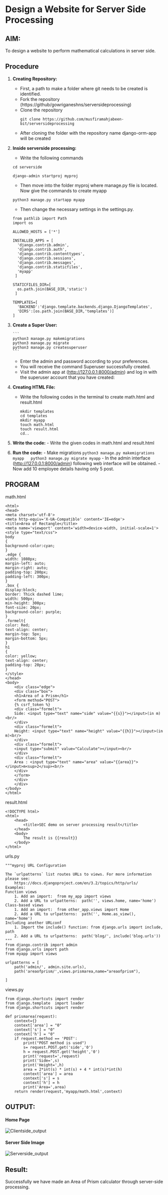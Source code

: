 # Design a Website for Server Side Processing

## AIM:
To design a website to perform mathematical calculations in server side.

## Procedure
1. **Creating Repository:**
    - First, a path to make a folder where git needs to be created is identified.
    - Fork the repository (https://github/gowriganeshns/serversideprocessing)
    - Clone the repository
      ```
      git clone https://github.com/musfiramahjabeen-bit/serversideprocessing
      ```
    - After cloning the folder with the repository name django-orm-app will be created

2. **Inside serverside processing:**

      - Write the following commands
        
      ```
      cd serverside
      ```
      
      ```
      django-admin startproj myproj
      ```
      
      - Then move into the folder myproj where manage.py file is located. Now give the commands to create myapp
      ```
      python3 manage.py startapp myapp
      ```
      
      - Then change the necessary settings in the settings.py.
      ```
      from pathlib import Path
      import os
      ```
      ```
      ALLOWED_HOSTS = ['*']
      ```
      ```
      INSTALLED_APPS = [
        'django.contrib.admin',
        'django.contrib.auth',
        'django.contrib.contenttypes',
        'django.contrib.sessions',
        'django.contrib.messages',
        'django.contrib.staticfiles',
        'myapp'
       ]
      ```
      
      ```
      STATICFILES_DIR=[
        os.path.join(BASE_DIR,'static')
       ]
      ```
      ```
      TEMPLATES=[
        'BACKEND':'django.template.backends.django.DjangoTemplates',
        'DIRS':[os.path.join(BASE_DIR,'templates')]
      ]
      ```

      
  
3. **Create a Super User:**
   
       ```
       python3 manage.py makemigrations
       python3 manage.py migrate
       python3 manage.py createsuperuser
       ```
      - Enter the admin and password according to your preferences.
      - You will receive the command Superuser successfully created.
      - Visit the admin app at (http://127.0.0.1:8000/admin) and log in with the superuser account that you have created:

4. **Creating HTML File:**
    - Write the following codes in the terminal to create math.html and result.html
      ```
      mkdir templates
      cd templates
      mkdir myapp
      touch math.html
      touch result.html
      cd..
      ```


4. **Write the code:**
       - Write the given codes in math.html and result.html
   

5. **Run the code:**
        - Make migrations
        ```
           python3 manage.py makemigrations myapp  
           python3 manage.py migrate myapp
        ```
        - In the admin interface (http://127.0.0.1:8000/admin) following web interface will be obtained.
        - Now add 10 employee details having only 5 post.

## PROGRAM

math.html
```
<html>
<head>
<meta charset='utf-8'>
<meta http-equiv='X-UA-Compatible' content='IE=edge'>
<title>Area of Rectangle</title>
<meta name='viewport' content='width=device-width, initial-scale=1'>
<style type="text/css">
body 
{
background-color:cyan;
}
.edge {
width: 1080px;
margin-left: auto;
margin-right: auto;
padding-top: 200px;
padding-left: 300px;
}
.box {
display:block;
border: Thick dashed lime;
width: 500px;
min-height: 300px;
font-size: 20px;
background-color: purple;
}
.formelt{
color: Red;
text-align: center;
margin-top: 5px;
margin-bottom: 5px;
}
h1
{
color: yellow;
text-align: center;
padding-top: 20px;
}
</style>
</head>
<body>
    <div class="edge">
    <div class="box">
    <h1>Area of a Prism</h1>
    <form method="POST">
    {% csrf_token %}
    <div class="formelt">
    Side: <input type="text" name="side" value="{{s}}"></input>(in m)<br/>
    </div>
    <div class="formelt">
    Height: <input type="text" name="height" value="{{h}}"></input>(in m)<br/>
    </div>
    <div class="formelt">
    <input type="submit" value="Calculate"></input><br/>
    </div>
    <div class="formelt">
    Area : <input type="text" name="area" value="{{area}}"></input>m<sup>2</sup><br/>
    </div>
    </form>
    </div>
    </div>
</body>
</html>    
```
result.html
```
<!DOCTYPE html>
<html>
    <head>
        <title>SEC demo on server processing result</title>
    </head>
    <body>
        The result is {{result}}
    </body>
</html>

```
urls.py
```
"""myproj URL Configuration

The `urlpatterns` list routes URLs to views. For more information please see:
    https://docs.djangoproject.com/en/3.2/topics/http/urls/
Examples:
Function views
    1. Add an import:  from my_app import views
    2. Add a URL to urlpatterns:  path('', views.home, name='home')
Class-based views
    1. Add an import:  from other_app.views import Home
    2. Add a URL to urlpatterns:  path('', Home.as_view(), name='home')
Including another URLconf
    1. Import the include() function: from django.urls import include, path
    2. Add a URL to urlpatterns:  path('blog/', include('blog.urls'))
"""
from django.contrib import admin
from django.urls import path
from myapp import views

urlpatterns = [
    path('admin/', admin.site.urls),
    path('areaofprism/',views.prismarea,name="areaofprism"),

]

```
views.py
```
from django.shortcuts import render
from django.template  import loader
from django.shortcuts import render

def prismarea(request):
    context={}
    context['area'] = "0"
    context['s'] = "0"
    context['h'] = "0"
    if request.method == 'POST':
        print("POST method is used")
        s= request.POST.get('side','0')
        h = request.POST.get('height','0')
        print('request=',request)
        print('Side=',s)
        print('Height=',h)
        area = 2*int(s) * int(s) + 4 * int(s)*int(h)
        context['area'] = area
        context['s'] = s
        context['h'] = h
        print('Area=',area)
    return render(request,'myapp/math.html',context)

```
## OUTPUT:
#### Home Page
![Clientside_output](https://github.com/Nijeesh-bit/serversideprocessing/assets/89188014/7de7decc-0a78-479f-bf71-979242f2e6aa)

#### Server Side Image
![Serverside_output](https://github.com/Nijeesh-bit/serversideprocessing/assets/89188014/db103894-bf42-4c6a-9719-5fc3cdd7e039)
## Result:
Successfully we have made an Area of Prism calculator through server-side processing.
